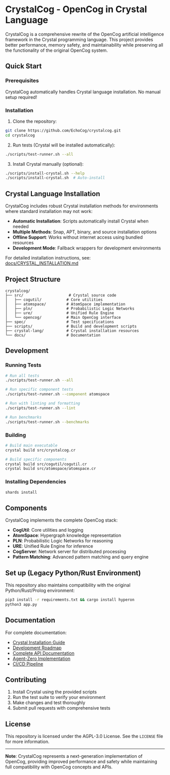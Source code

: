 


# CrystalCog - OpenCog in Crystal Language

CrystalCog is a comprehensive rewrite of the OpenCog artificial intelligence framework in the Crystal programming language. This project provides better performance, memory safety, and maintainability while preserving all the functionality of the original OpenCog system.

## Quick Start

### Prerequisites

CrystalCog automatically handles Crystal language installation. No manual setup required!

### Installation

1. Clone the repository:
```bash
git clone https://github.com/EchoCog/crystalcog.git
cd crystalcog
```

2. Run tests (Crystal will be installed automatically):
```bash
./scripts/test-runner.sh --all
```

3. Install Crystal manually (optional):
```bash
./scripts/install-crystal.sh --help
./scripts/install-crystal.sh  # Auto-install
```

## Crystal Language Installation

CrystalCog includes robust Crystal installation methods for environments where standard installation may not work:

- **Automatic Installation**: Scripts automatically install Crystal when needed
- **Multiple Methods**: Snap, APT, binary, and source installation options
- **Offline Support**: Works without internet access using bundled resources
- **Development Mode**: Fallback wrappers for development environments

For detailed installation instructions, see: [docs/CRYSTAL_INSTALLATION.md](docs/CRYSTAL_INSTALLATION.md)

## Project Structure

```
crystalcog/
├── src/                    # Crystal source code
│   ├── cogutil/           # Core utilities
│   ├── atomspace/         # AtomSpace implementation
│   ├── pln/               # Probabilistic Logic Networks
│   ├── ure/               # Unified Rule Engine
│   └── opencog/           # Main OpenCog interface
├── spec/                  # Test specifications
├── scripts/               # Build and development scripts
├── crystal-lang/          # Crystal installation resources
└── docs/                  # Documentation
```

## Development

### Running Tests

```bash
# Run all tests
./scripts/test-runner.sh --all

# Run specific component tests
./scripts/test-runner.sh --component atomspace

# Run with linting and formatting
./scripts/test-runner.sh --lint

# Run benchmarks
./scripts/test-runner.sh --benchmarks
```

### Building

```bash
# Build main executable
crystal build src/crystalcog.cr

# Build specific components
crystal build src/cogutil/cogutil.cr
crystal build src/atomspace/atomspace.cr
```

### Installing Dependencies

```bash
shards install
```

## Components

CrystalCog implements the complete OpenCog stack:

- **CogUtil**: Core utilities and logging
- **AtomSpace**: Hypergraph knowledge representation
- **PLN**: Probabilistic Logic Networks for reasoning
- **URE**: Unified Rule Engine for inference
- **CogServer**: Network server for distributed processing
- **Pattern Matching**: Advanced pattern matching and query engine

## Set up (Legacy Python/Rust Environment)

This repository also maintains compatibility with the original Python/Rust/Prolog environment:

```bash
pip3 install -r requirements.txt && cargo install hyperon
python3 app.py
```

## Documentation

For complete documentation:

- [Crystal Installation Guide](docs/CRYSTAL_INSTALLATION.md)
- [Development Roadmap](DEVELOPMENT-ROADMAP.md)
- [Complete API Documentation](README_COMPLETE.md)
- [Agent-Zero Implementation](AGENT-ZERO-GENESIS.md)
- [CI/CD Pipeline](docs/CI-CD-PIPELINE.md)

## Contributing

1. Install Crystal using the provided scripts
2. Run the test suite to verify your environment
3. Make changes and test thoroughly
4. Submit pull requests with comprehensive tests

## License

This repository is licensed under the AGPL-3.0 License. See the `LICENSE` file for more information.

---

**Note**: CrystalCog represents a next-generation implementation of OpenCog, providing improved performance and safety while maintaining full compatibility with OpenCog concepts and APIs.
